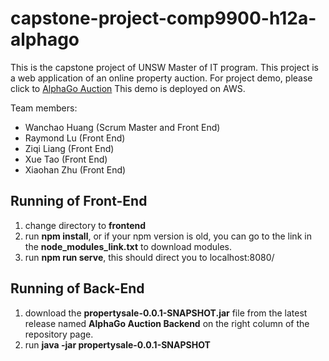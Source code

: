 # capstone-project-comp9900-h12a-alphago
This is the capstone project of UNSW Master of IT program. This project is a web application of an online property auction. 
For project demo, please click to [AlphaGo Auction](http://54.253.249.138/alpha) This demo is deployed on AWS.

Team members:
  - Wanchao Huang (Scrum Master and Front End)
  - Raymond Lu  (Front End)
  - Ziqi Liang (Front End)
  - Xue Tao (Front End)
  - Xiaohan Zhu (Front End)


## Running of Front-End
  1. change directory to **frontend**
  2. run **npm install**, or if your npm version is old, you can go to the link in the **node_modules_link.txt** to download modules.
  3. run **npm run serve**, this should direct you to localhost:8080/
  
## Running of Back-End
  1. download the **propertysale-0.0.1-SNAPSHOT.jar** file from the latest release named **AlphaGo Auction Backend** on the right column of the repository page.
  2. run **java -jar propertysale-0.0.1-SNAPSHOT**
